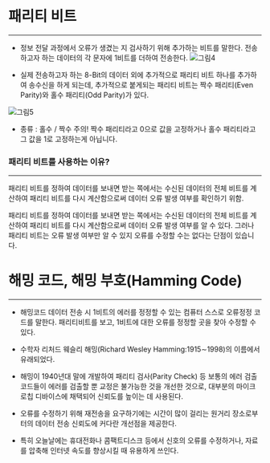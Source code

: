# 패리티 비트
-----

* 정보 전달 과정에서 오류가 생겼는 지 검사하기 위해 추가하는 비트를 말한다. 전송하고자 하는 데이터의 각 문자에 1비트를 더하여 전송한다. 
![그림4](https://github.com/ujgon/git_study/assets/125572887/1fb85e4e-bb4b-4c34-9c21-0b1f735a0383)

* 실제 전송하고자 하는 8-Bit의 데이터 외에 추가적으로 패리티 비트 하나를 추가하여 송수신을 하게 되는데, 추가적으로 붙게되는 패리티 비트는 짝수 패리티(Even Parity)와 홀수 패리티(Odd Parity)가 있다.

![그림5](https://github.com/ujgon/git_study/assets/125572887/8b38bd6c-b222-4256-bb87-f051b65385cc)

* 종류 : 홀수 / 짝수 
  주의! 짝수 패리티라고 0으로 값을 고정하거나 홀수 패리티라고 그 값을 1로 고정하는게 아닙니다.

### 패리티 비트를 사용하는 이유? 
---
패리티 비트를 정하여 데이터를 보내면 받는 쪽에서는 수신된 데이터의 전체 비트를 계산하여 패리티 비트를 다시 계산함으로써 데이터 오류 발생 여부를 확인하기 위함.

패리티 비트를 정하여 데이터를 보내면 받는 쪽에서는 수신된 데이터의 전체 비트를 계산하여 패리티 비트를 다시 계산함으로써 데이터 오류 발생 여부를 알 수 있다. 
그러나 패리티 비트는 오류 발생 여부만 알 수 있지 오류를 수정할 수는 없다는 단점이 있습니다.




# 해밍 코드, 해밍 부호(Hamming Code)
---
* 해밍코드 데이터 전송 시 1비트의 에러를 정정할 수 있는 컴퓨터 스스로 오류정정 코드를 말한다. 
패리티비트를 보고, 1비트에 대한 오류를 정정할 곳을 찾아 수정할 수 있다.


* 수학자 리처드 웨슬리 해밍(Richard Wesley Hamming:1915∼1998)의 이름에서 유래되었다. 

* 해밍이 1940년대 말에 개발하여 패리티 검사(Parity Check) 등 보통의 에러 검출 코드들이 에러를 검출할 뿐 교정은 불가능한 것을 개선한 것으로, 대부분의 마이크로칩 디바이스에 채택되어 신뢰도를 높이는 데 사용된다. 
* 오류를 수정하기 위해 재전송을 요구하기에는 시간이 많이 걸리는 원거리 장소로부터의 데이터 전송 신뢰도에 커다란 개선점을 제공한다. 
* 특히 오늘날에는 휴대전화나 콤팩트디스크 등에서 신호의 오류를 수정하거나, 자료를 압축해 인터넷 속도를 향상시킬 때 유용하게 쓰인다.




